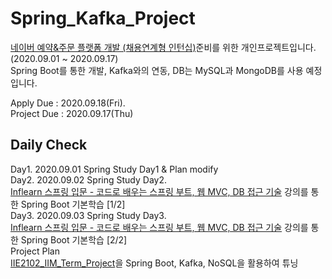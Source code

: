 # Spring_Kafka_Project
  
  
[네이버 예약&주문 플랫폼 개발 (채용연계형 인턴십)](https://recruit.navercorp.com/naver/job/detail/developer?annoId=20004426&classId=&jobId=&entTypeCd=004&searchTxt=%EC%B1%84%EC%9A%A9%EC%97%B0%EA%B3%84%ED%98%95&searchSysComCd=)준비를 위한 개인프로젝트입니다.    
(2020.09.01 ~ 2020.09.17)    
Spring Boot를 통한 개발, Kafka와의 연동, DB는 MySQL과 MongoDB를 사용 예정입니다.


Apply Due : 2020.09.18(Fri).  
Project Due : 2020.09.17(Thu)

## Daily Check
Day1. 2020.09.01 Spring Study Day1 & Plan modify   
Day2. 2020.09.02 Spring Study Day2.     
[Inflearn 스프링 입문 - 코드로 배우는 스프링 부트, 웹 MVC, DB 접근 기술](https://www.inflearn.com/course/%EC%8A%A4%ED%94%84%EB%A7%81-%EC%9E%85%EB%AC%B8-%EC%8A%A4%ED%94%84%EB%A7%81%EB%B6%80%ED%8A%B8#) 강의를 통한 Spring Boot 기본학습 [1/2]   
Day3. 2020.09.03 Spring Study Day3.   
[Inflearn 스프링 입문 - 코드로 배우는 스프링 부트, 웹 MVC, DB 접근 기술](https://www.inflearn.com/course/%EC%8A%A4%ED%94%84%EB%A7%81-%EC%9E%85%EB%AC%B8-%EC%8A%A4%ED%94%84%EB%A7%81%EB%B6%80%ED%8A%B8#) 강의를 통한 Spring Boot 기본학습 [2/2]    
Project Plan   
[IIE2102_IIM_Term_Project](https://github.com/y0ngjaenious/IIE2102_IIM_Term_Project)을 Spring Boot, Kafka, NoSQL을 활용하여 튜닝

